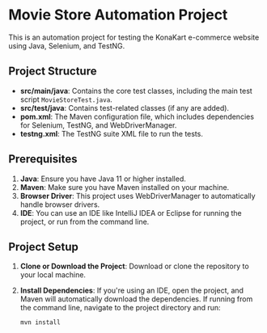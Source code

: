 # Movie Store Automation Project

This is an automation project for testing the KonaKart e-commerce website using Java, Selenium, and TestNG.

## Project Structure

- **src/main/java**: Contains the core test classes, including the main test script `MovieStoreTest.java`.
- **src/test/java**: Contains test-related classes (if any are added).
- **pom.xml**: The Maven configuration file, which includes dependencies for Selenium, TestNG, and WebDriverManager.
- **testng.xml**: The TestNG suite XML file to run the tests.

## Prerequisites

1. **Java**: Ensure you have Java 11 or higher installed.
2. **Maven**: Make sure you have Maven installed on your machine.
3. **Browser Driver**: This project uses WebDriverManager to automatically handle browser drivers.
4. **IDE**: You can use an IDE like IntelliJ IDEA or Eclipse for running the project, or run from the command line.

## Project Setup

1. **Clone or Download the Project**:
   Download or clone the repository to your local machine.

2. **Install Dependencies**:
   If you're using an IDE, open the project, and Maven will automatically download the dependencies. If running from the command line, navigate to the project directory and run:

   ```bash
   mvn install
